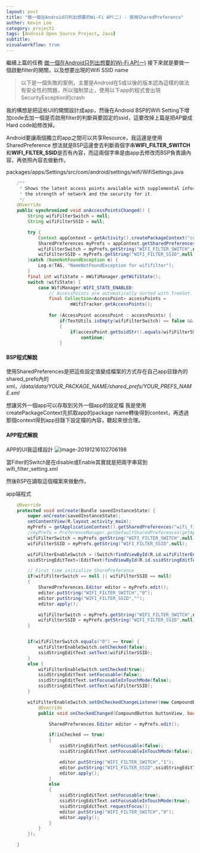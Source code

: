 ```yaml
---
layout: post
title: "做一個在Android只列出想要的Wi-Fi AP(二) - 使用SharedPreference"
auther: Kevin Lee
category: project1
tags: [Android Open Source Project, Java]
subtitle: 
visualworkflow: true
---
```


繼續上篇的任務
[做一個在Android只列出想要的Wi-Fi AP(一)](/2019/12/05/android-bsp-wi-fi-modify)
接下來就是要做一個啟動filter的開關，以及想要出現的Wifi SSID name

> 以下是一個失敗的案例，主要是Android在5或以後的版本認為這樣的做法有安全性的問題，所以強制禁止，使用以下app的程式會出現SecurityException的crash

我的構想是把這些UI的開關設計成app，然後在Android BSP的Wifi Setting下增加code去加一個是否啟用filter的判斷與要固定的ssid，這要改掉上篇是把AP變成Hard code給修改掉。

Android要讓兩個獨立的app之間可以共享Resource，我這邊是使用SharedPreference
想法就是BSP這邊會去判斷兩個字串**WIFI_FILTER_SWITCH**和**WIFI_FILTER_SSID**是否有內容，而這兩個字串是由app去修改而BSP負責讀內容，再依照內容去做動作。

packages/apps/Settings/src/com/android/settings/wifi/WifiSettings.java

```java
    /**
     * Shows the latest access points available with supplemental information like
     * the strength of network and the security for it.
     */
    @Override
    public synchronized void onAccessPointsChanged() {
        String wifiFilterSwitch = null;
        String wifiFilterSSID = null;

        try {
        	Context appContext = getActivity().createPackageContext("com.protech.os.wififilter",getActivity().CONTEXT_INCLUDE_CODE|getActivity().CONTEXT_IGNORE_SECURITY);
        	SharedPreferences myPrefs = appContext.getSharedPreferences("wifi_filter_setting",0);
            wifiFilterSwitch = myPrefs.getString("WIFI_FILTER_SWITCH",null);
            wifiFilterSSID = myPrefs.getString("WIFI_FILTER_SSID",null);
        }catch (NameNotFoundException e) {
        	Log.e(TAG, "NameNotFoundException for wififilter");
        }
        final int wifiState = mWifiManager.getWifiState();
        switch (wifiState) {
            case WifiManager.WIFI_STATE_ENABLED:
                // AccessPoints are automatically sorted with TreeSet.
                final Collection<AccessPoint> accessPoints =
                        mWifiTracker.getAccessPoints();
            
                for (AccessPoint accessPoint : accessPoints) {
                	if(TextUtils.isEmpty(wifiFilterSwitch) == false && TextUtils.isEmpty(wifiFilterSSID) == false && wifiFilterSwitch.equals("1") == true)
                	{
                		if(accessPoint.getSsidStr().equals(wifiFilterSSID) == false)
                			continue;
                	}
```

#### BSP程式解說

使用SharedPreferences是把這些設定值變成檔案的方式存在自己app目錄內的shared_prefs內的xml，*/data/data/YOUR_PACKAGE_NAME/shared_prefs/YOUR_PREFS_NAME.xml*

想讓另外一個app可以存取到另外一個app的設定檔
我是使用createPackageContext先抓取app的package name轉後得到context，再透過那個context得到app目錄下設定檔的內容，聽起來很合理。

#### APP程式解說

APP的UI我這樣設計
![image-20191216102706198]({{site.baseurl}}/img/image-20191216102706198.png)

當Filter的Switch是在disable或Enable其實就是把兩字串寫到wifi_filter_setting.xml

然後BSP在讀取這個檔案來做動作。

app端程式

```java
    @Override
    protected void onCreate(Bundle savedInstanceState) {
        super.onCreate(savedInstanceState);
        setContentView(R.layout.activity_main);
        myPrefs = getApplicationContext().getSharedPreferences("wifi_filter_setting" , getApplicationContext().MODE_WORLD_READABLE);
        //myPrefs = PreferenceManager.getDefaultSharedPreferences(getApplicationContext());
        wifiFilterSwitch = myPrefs.getString("WIFI_FILTER_SWITCH",null);
        wifiFilterSSID = myPrefs.getString("WIFI_FILTER_SSID",null);

        wifiFilterEnableSwitch = (Switch)findViewById(R.id.wifiFilterEnableSwitch);
        ssidStringEditText=(EditText)findViewById(R.id.ssidStringEditText);

        // First time initialize SharePreference
        if(wifiFilterSwitch == null || wifiFilterSSID == null)
        {
            SharedPreferences.Editor editor = myPrefs.edit();
            editor.putString("WIFI_FILTER_SWITCH","0");
            editor.putString("WIFI_FILTER_SSID","");
            editor.apply();

            wifiFilterSwitch = myPrefs.getString("WIFI_FILTER_SWITCH",null);
            wifiFilterSSID = myPrefs.getString("WIFI_FILTER_SSID",null);
        }


        if(wifiFilterSwitch.equals("0") == true) {
            wifiFilterEnableSwitch.setChecked(false);
            ssidStringEditText.setText(wifiFilterSSID);
        }
        else {
            wifiFilterEnableSwitch.setChecked(true);
            ssidStringEditText.setFocusable(false);
            ssidStringEditText.setFocusableInTouchMode(false);
            ssidStringEditText.setText(wifiFilterSSID);
        }

        wifiFilterEnableSwitch.setOnCheckedChangeListener(new CompoundButton.OnCheckedChangeListener() {
            @Override
            public void onCheckedChanged(CompoundButton buttonView, boolean isChecked) {

                SharedPreferences.Editor editor = myPrefs.edit();

                if(isChecked == true)
                {
                    ssidStringEditText.setFocusable(false);
                    ssidStringEditText.setFocusableInTouchMode(false);

                    editor.putString("WIFI_FILTER_SWITCH","1");
                    editor.putString("WIFI_FILTER_SSID",ssidStringEditText.getText().toString());
                    editor.apply();
                }
                else
                {
                    ssidStringEditText.setFocusable(true);
                    ssidStringEditText.setFocusableInTouchMode(true);
                    ssidStringEditText.requestFocus();
                    editor.putString("WIFI_FILTER_SWITCH","0");
                    editor.apply();
                }
            }
        });

    }
```

